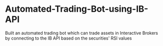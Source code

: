 # Automated-Trading-Bot-using-IB-API
Built an automated trading bot which can trade assets in Interactive Brokers by connecting to the IB API based on the securities' RSI values
